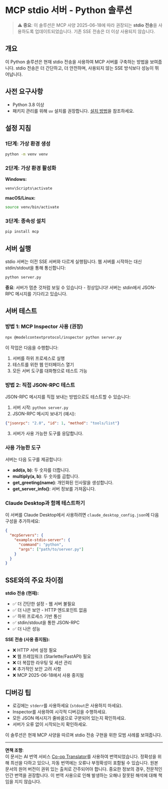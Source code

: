 <!--
CO_OP_TRANSLATOR_METADATA:
{
  "original_hash": "68cd055621b3370948a5a1dff7bedc9a",
  "translation_date": "2025-08-26T20:30:24+00:00",
  "source_file": "03-GettingStarted/05-stdio-server/solution/python/README.md",
  "language_code": "ko"
}
-->
# MCP stdio 서버 - Python 솔루션

> **⚠️ 중요**: 이 솔루션은 MCP 사양 2025-06-18에 따라 권장되는 **stdio 전송**을 사용하도록 업데이트되었습니다. 기존 SSE 전송은 더 이상 사용되지 않습니다.

## 개요

이 Python 솔루션은 현재 stdio 전송을 사용하여 MCP 서버를 구축하는 방법을 보여줍니다. stdio 전송은 더 간단하고, 더 안전하며, 사용되지 않는 SSE 방식보다 성능이 뛰어납니다.

## 사전 요구사항

- Python 3.8 이상
- 패키지 관리를 위해 `uv` 설치를 권장합니다. [설치 방법](https://docs.astral.sh/uv/#highlights)을 참조하세요.

## 설정 지침

### 1단계: 가상 환경 생성

```bash
python -m venv venv
```

### 2단계: 가상 환경 활성화

**Windows:**
```bash
venv\Scripts\activate
```

**macOS/Linux:**
```bash
source venv/bin/activate
```

### 3단계: 종속성 설치

```bash
pip install mcp
```

## 서버 실행

stdio 서버는 이전 SSE 서버와 다르게 실행됩니다. 웹 서버를 시작하는 대신 stdin/stdout을 통해 통신합니다:

```bash
python server.py
```

**중요**: 서버가 멈춘 것처럼 보일 수 있습니다 - 정상입니다! 서버는 stdin에서 JSON-RPC 메시지를 기다리고 있습니다.

## 서버 테스트

### 방법 1: MCP Inspector 사용 (권장)

```bash
npx @modelcontextprotocol/inspector python server.py
```

이 작업은 다음을 수행합니다:
1. 서버를 하위 프로세스로 실행
2. 테스트를 위한 웹 인터페이스 열기
3. 모든 서버 도구를 대화형으로 테스트 가능

### 방법 2: 직접 JSON-RPC 테스트

JSON-RPC 메시지를 직접 보내는 방법으로도 테스트할 수 있습니다:

1. 서버 시작: `python server.py`
2. JSON-RPC 메시지 보내기 (예시):

```json
{"jsonrpc": "2.0", "id": 1, "method": "tools/list"}
```

3. 서버가 사용 가능한 도구를 응답합니다.

### 사용 가능한 도구

서버는 다음 도구를 제공합니다:

- **add(a, b)**: 두 숫자를 더합니다.
- **multiply(a, b)**: 두 숫자를 곱합니다.  
- **get_greeting(name)**: 개인화된 인사말을 생성합니다.
- **get_server_info()**: 서버 정보를 가져옵니다.

### Claude Desktop과 함께 테스트하기

이 서버를 Claude Desktop에서 사용하려면 `claude_desktop_config.json`에 다음 구성을 추가하세요:

```json
{
  "mcpServers": {
    "example-stdio-server": {
      "command": "python",
      "args": ["path/to/server.py"]
    }
  }
}
```

## SSE와의 주요 차이점

**stdio 전송 (현재):**
- ✅ 더 간단한 설정 - 웹 서버 불필요
- ✅ 더 나은 보안 - HTTP 엔드포인트 없음
- ✅ 하위 프로세스 기반 통신
- ✅ stdin/stdout을 통한 JSON-RPC
- ✅ 더 나은 성능

**SSE 전송 (사용 중지됨):**
- ❌ HTTP 서버 설정 필요
- ❌ 웹 프레임워크 (Starlette/FastAPI) 필요
- ❌ 더 복잡한 라우팅 및 세션 관리
- ❌ 추가적인 보안 고려 사항
- ❌ MCP 2025-06-18에서 사용 중지됨

## 디버깅 팁

- 로깅에는 `stderr`를 사용하세요 (`stdout`은 사용하지 마세요).
- Inspector를 사용하여 시각적 디버깅을 수행하세요.
- 모든 JSON 메시지가 줄바꿈으로 구분되어 있는지 확인하세요.
- 서버가 오류 없이 시작되는지 확인하세요.

이 솔루션은 현재 MCP 사양을 따르며 stdio 전송 구현을 위한 모범 사례를 보여줍니다.

---

**면책 조항**:  
이 문서는 AI 번역 서비스 [Co-op Translator](https://github.com/Azure/co-op-translator)를 사용하여 번역되었습니다. 정확성을 위해 최선을 다하고 있으나, 자동 번역에는 오류나 부정확성이 포함될 수 있습니다. 원본 문서의 원어 버전이 권위 있는 출처로 간주되어야 합니다. 중요한 정보의 경우, 전문적인 인간 번역을 권장합니다. 이 번역 사용으로 인해 발생하는 오해나 잘못된 해석에 대해 책임을 지지 않습니다.